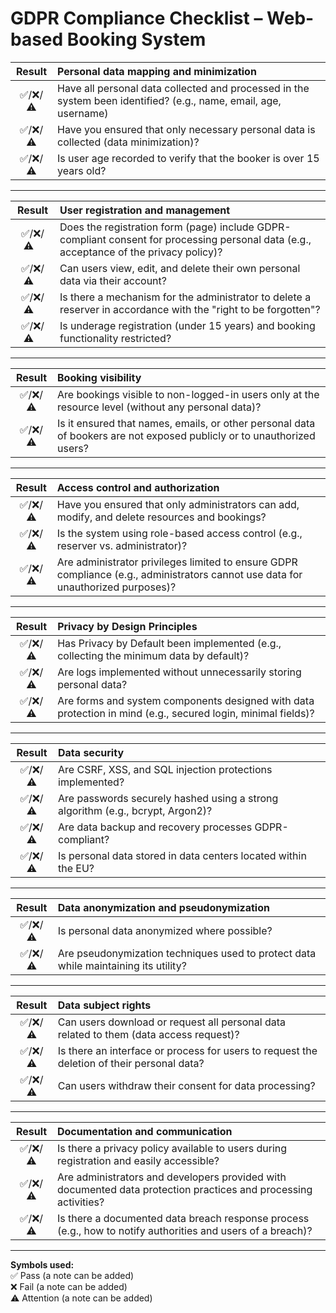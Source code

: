 # GDPR Compliance Checklist – Web-based Booking System

| **Result** | **Personal data mapping and minimization** |
| :--------: | :--- |
| ✅/❌/⚠️ | Have all personal data collected and processed in the system been identified? (e.g., name, email, age, username) |
| ✅/❌/⚠️ | Have you ensured that only necessary personal data is collected (data minimization)? |
| ✅/❌/⚠️ | Is user age recorded to verify that the booker is over 15 years old? |

---

| **Result** | **User registration and management** |
| :--------: | :--- |
| ✅/❌/⚠️&nbsp;&nbsp;&nbsp; | Does the registration form (page) include GDPR-compliant consent for processing personal data (e.g., acceptance of the privacy policy)?|
| ✅/❌/⚠️&nbsp;&nbsp;&nbsp; | Can users view, edit, and delete their own personal data via their account? |
| ✅/❌/⚠️&nbsp;&nbsp;&nbsp; | Is there a mechanism for the administrator to delete a reserver in accordance with the "right to be forgotten"? |
| ✅/❌/⚠️&nbsp;&nbsp;&nbsp; | Is underage registration (under 15 years) and booking functionality restricted? |

---

| **Result** | **Booking visibility** |
| :----: | :--- |
| ✅/❌/⚠️ | Are bookings visible to non-logged-in users only at the resource level (without any personal data)? |
| ✅/❌/⚠️ | Is it ensured that names, emails, or other personal data of bookers are not exposed publicly or to unauthorized users? |

--- 

| **Result** | **Access control and authorization** |
| :----: | :--- |
| ✅/❌/⚠️ | Have you ensured that only administrators can add, modify, and delete resources and bookings? |
| ✅/❌/⚠️ | Is the system using role-based access control (e.g., reserver vs. administrator)? |
| ✅/❌/⚠️ | Are administrator privileges limited to ensure GDPR compliance (e.g., administrators cannot use data for unauthorized purposes)? |

---

| **Result** | **Privacy by Design Principles** |
| :----: | :--- |
| ✅/❌/⚠️ | Has Privacy by Default been implemented (e.g., collecting the minimum data by default)? |
| ✅/❌/⚠️ | Are logs implemented without unnecessarily storing personal data? |
| ✅/❌/⚠️ | Are forms and system components designed with data protection in mind (e.g., secured login, minimal fields)? |

---

| **Result** | **Data security** |
| :----: | :--- |
| ✅/❌/⚠️ | Are CSRF, XSS, and SQL injection protections implemented? |
| ✅/❌/⚠️ | Are passwords securely hashed using a strong algorithm (e.g., bcrypt, Argon2)? |
| ✅/❌/⚠️ | Are data backup and recovery processes GDPR-compliant? |
| ✅/❌/⚠️ | Is personal data stored in data centers located within the EU? |

---

| **Result** | **Data anonymization and pseudonymization** |
| :----: | :--- |
| ✅/❌/⚠️ | Is personal data anonymized where possible? |
| ✅/❌/⚠️ | Are pseudonymization techniques used to protect data while maintaining its utility? |

---

| **Result** | **Data subject rights** |
| :----: | :--- |
| ✅/❌/⚠️ | Can users download or request all personal data related to them (data access request)? |
| ✅/❌/⚠️ | Is there an interface or process for users to request the deletion of their personal data? |
| ✅/❌/⚠️ | Can users withdraw their consent for data processing? |

---

| **Result** | **Documentation and communication** |
| :----: | :--- |
| ✅/❌/⚠️ | Is there a privacy policy available to users during registration and easily accessible? |
| ✅/❌/⚠️ | Are administrators and developers provided with documented data protection practices and processing activities? |
| ✅/❌/⚠️ | Is there a documented data breach response process (e.g., how to notify authorities and users of a breach)? |

---

**Symbols used:**  
✅ Pass (a note can be added)  
❌ Fail (a note can be added)  
⚠️ Attention (a note can be added)